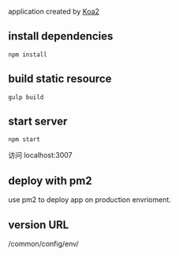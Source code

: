 
application created by [Koa2](http://www.koa.com)

## install dependencies

```
npm install
```

## build static resource

```
gulp build
```

## start server

```
npm start
```
访问 localhost:3007

## deploy with pm2

use pm2 to deploy app on production envrioment.

## version URL
/common/config/env/
